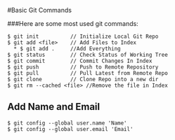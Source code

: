 #Basic Git Commands

###Here are some most used git commands:
```
$ git init          // Initialize Local Git Repo
$ git add <file>    // Add Files to Index
  * $ git add .     //Add Everything
$ git status        // Check Status of Working Tree
$ git commit        // Commit Changes In Index
$ git push          // Push to Remote Repository
$ git pull          // Pull Latest from Remote Repo
$ git clone         // Clone Repo into a new dir
$ git rm --cached <file> //Remove the file in Index

```
## Add Name and Email 
 ```
 $ git config --global user.name 'Name'
 $ git config --global user.email 'Email'
 ```


